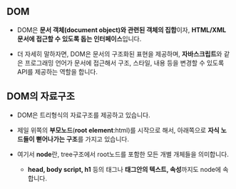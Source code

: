 ## DOM

- DOM은 **문서 객체(document object)와 관련된 객체의 집합**이자, **HTML/XML문서에 접근할 수 있도록 돕는 인터페이스**입니다. 

- 더 자세히 말하자면, DOM은 문서의 구조화된 표현을 제공하며, **자바스크립트**와 같은 프로그래밍 언어가 문서에 접근해서 구조, 스타일, 내용 등을 변경할 수 있도록 API를 제공하는 역할을 합니다.

## DOM의 자료구조
- DOM은 트리형식의 자료구조를 제공하고 있습니다. 

- 제일 위쪽의 **부모노드**(**root element**:html)를 시작으로 해서, 아래쪽으로 **자식 노드들이 뻗어나가는 구조**를 가지고 있습니다.

- 여기서 **node**란, tree구조에서 root노드를 포함한 모든 개별 개체들을 의미합니다.
    - **head, body script, h1** 등의 태그나 **태그안의 텍스트, 속성**까지도 node에 속합니다.